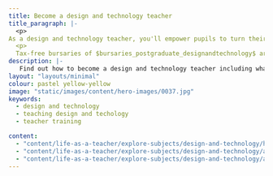 ```yaml
---
title: Become a design and technology teacher
title_paragraph: |-
  <p>
As a design and technology teacher, you'll empower pupils to turn their ideas into reality. You'll help pupils to understand how things work, why they matter, and how they could be improved.</p>
  <p>
  Tax-free bursaries of $bursaries_postgraduate_designandtechnology$ are available for eligible trainee design and technology teachers.</p>
description: |-
   Find out how to become a design and technology teacher including what you'll be teaching and what funding is available to help you train.
layout: "layouts/minimal"
colour: pastel yellow-yellow
image: "static/images/content/hero-images/0037.jpg"
keywords:
  - design and technology
  - teaching design and techology
  - teacher training

content:
  - "content/life-as-a-teacher/explore-subjects/design-and-technology/header"
  - "content/life-as-a-teacher/explore-subjects/design-and-technology/article"
  - "content/life-as-a-teacher/explore-subjects/design-and-technology/adviser-promo-design-and-technology"
---
```

